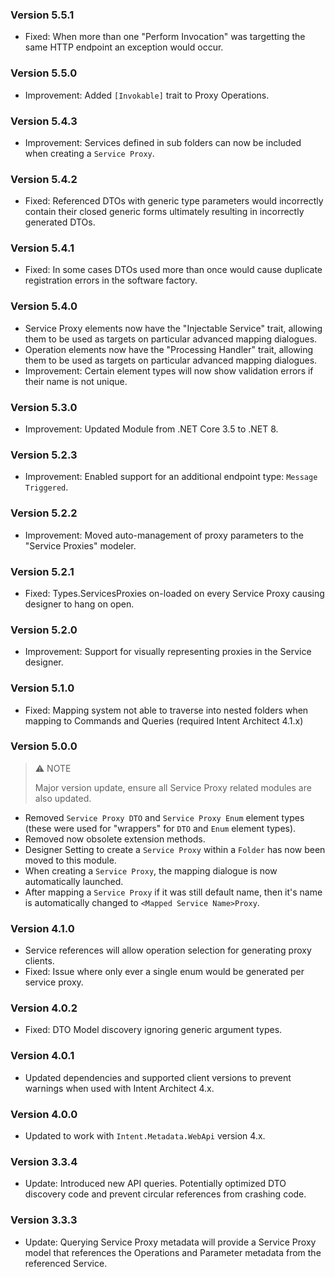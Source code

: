 ﻿### Version 5.5.1

- Fixed: When more than one "Perform Invocation" was targetting the same HTTP endpoint an exception would occur.

### Version 5.5.0

- Improvement: Added `[Invokable]` trait to Proxy Operations.

### Version 5.4.3

- Improvement: Services defined in sub folders can now be included when creating a `Service Proxy`.

### Version 5.4.2

- Fixed: Referenced DTOs with generic type parameters would incorrectly contain their closed generic forms ultimately resulting in incorrectly generated DTOs.

### Version 5.4.1

- Fixed: In some cases DTOs used more than once would cause duplicate registration errors in the software factory.

### Version 5.4.0

- Service Proxy elements now have the "Injectable Service" trait, allowing them to be used as targets on particular advanced mapping dialogues.
- Operation elements now have the "Processing Handler" trait, allowing them to be used as targets on particular advanced mapping dialogues.
- Improvement: Certain element types will now show validation errors if their name is not unique.

### Version 5.3.0

- Improvement: Updated Module from .NET Core 3.5 to .NET 8.

### Version 5.2.3

- Improvement: Enabled support for an additional endpoint type: `Message Triggered`.

### Version 5.2.2

- Improvement: Moved auto-management of proxy parameters to the "Service Proxies" modeler.

### Version 5.2.1

- Fixed: Types.ServicesProxies on-loaded on every Service Proxy causing designer to hang on open.

### Version 5.2.0

- Improvement: Support for visually representing proxies in the Service designer.

### Version 5.1.0

- Fixed: Mapping system not able to traverse into nested folders when mapping to Commands and Queries (required Intent Architect 4.1.x)

### Version 5.0.0

> ⚠️ NOTE
>
> Major version update, ensure all Service Proxy related modules are also updated.

- Removed `Service Proxy DTO` and `Service Proxy Enum` element types (these were used for "wrappers" for `DTO` and `Enum` element types).
- Removed now obsolete extension methods.
- Designer Setting to create a `Service Proxy` within a `Folder` has now been moved to this module.
- When creating a `Service Proxy`, the mapping dialogue is now automatically launched.
- After mapping a `Service Proxy` if it was still default name, then it's name is automatically changed to `<Mapped Service Name>Proxy`.

### Version 4.1.0

- Service references will allow operation selection for generating proxy clients.
- Fixed: Issue where only ever a single enum would be generated per service proxy.

### Version 4.0.2

- Fixed: DTO Model discovery ignoring generic argument types.

### Version 4.0.1

- Updated dependencies and supported client versions to prevent warnings when used with Intent Architect 4.x.

### Version 4.0.0

- Updated to work with `Intent.Metadata.WebApi` version 4.x.

### Version 3.3.4

- Update: Introduced new API queries. Potentially optimized DTO discovery code and prevent circular references from crashing code.

### Version 3.3.3

- Update: Querying Service Proxy metadata will provide a Service Proxy model that references the Operations and Parameter metadata from the referenced Service.

